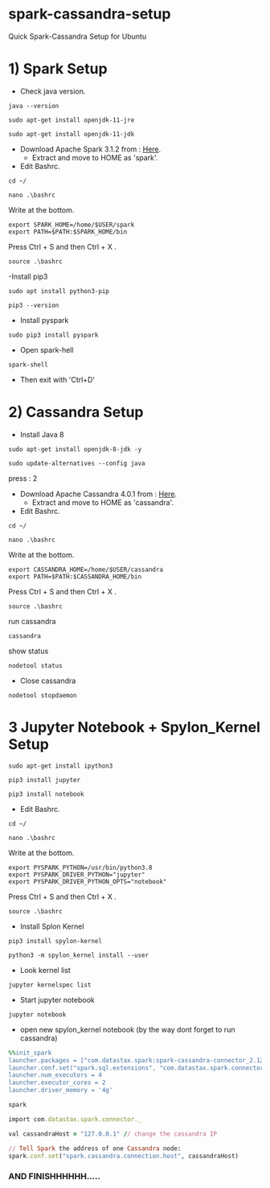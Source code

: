 # spark-cassandra-setup
Quick Spark-Cassandra Setup for Ubuntu

# 1) Spark Setup

- Check java version.
```` 
java --version
````
```` 
sudo apt-get install openjdk-11-jre
````
```` 
sudo apt-get install openjdk-11-jdk
````
- Download Apache Spark 3.1.2 from :  [Here](https://www.apache.org/dyn/closer.lua/spark/spark-3.1.2/spark-3.1.2-bin-hadoop3.2.tgz).
  - Extract and move to HOME as 'spark'.
- Edit Bashrc.
```` 
cd ~/
````
```` 
nano .\bashrc
````
Write at the bottom.
```` 
export SPARK_HOME=/home/$USER/spark
export PATH=$PATH:$SPARK_HOME/bin
````
Press Ctrl + S and then Ctrl + X .
```` 
source .\bashrc
````

-Install pip3
```` 
sudo apt install python3-pip
````
```` 
pip3 --version
````
- Install pyspark
```` 
sudo pip3 install pyspark
````
- Open spark-hell
```` 
spark-shell
````
- Then exit with 'Ctrl+D'
# 2) Cassandra Setup
- Install Java 8
```` 
sudo apt-get install openjdk-8-jdk -y
````
```` 
sudo update-alternatives --config java
````
press : 2
- Download Apache Cassandra 4.0.1 from :  [Here](https://www.apache.org/dyn/closer.lua/cassandra/4.0.1/apache-cassandra-4.0.1-bin.tar.gz).
  - Extract and move to HOME as 'cassandra'.
- Edit Bashrc.
```` 
cd ~/
````
```` 
nano .\bashrc
````
Write at the bottom.
```` 
export CASSANDRA_HOME=/home/$USER/cassandra
export PATH=$PATH:$CASSANDRA_HOME/bin
````
Press Ctrl + S and then Ctrl + X .
```` 
source .\bashrc
````
run cassandra
```` 
cassandra
````
show status
```` 
nodetool status
````
- Close cassandra
```` 
nodetool stopdaemon
````

# 3 Jupyter Notebook + Spylon_Kernel Setup
```` 
sudo apt-get install ipython3
````
```` 
pip3 install jupyter
````
```` 
pip3 install notebook
````
- Edit Bashrc.
```` 
cd ~/
````
```` 
nano .\bashrc
````
Write at the bottom.
```` 
export PYSPARK_PYTHON=/usr/bin/python3.8
export PYSPARK_DRIVER_PYTHON="jupyter"
export PYSPARK_DRIVER_PYTHON_OPTS="notebook"
````
Press Ctrl + S and then Ctrl + X .
```` 
source .\bashrc
````
- Install Splon Kernel
```` 
pip3 install spylon-kernel
````
```` 
python3 -m spylon_kernel install --user
````
- Look kernel list
```` 
jupyter kernelspec list
````
- Start jupyter notebook 
```` 
jupyter notebook
````
- open new spylon_kernel notebook (by the way dont forget to run cassandra)
```ruby
%%init_spark
launcher.packages = ["com.datastax.spark:spark-cassandra-connector_2.12:3.1.0"]
launcher.conf.set("spark.sql.extensions", "com.datastax.spark.connector.CassandraSparkExtensions")
launcher.num_executors = 4
launcher.executor_cores = 2
launcher.driver_memory = '4g'
```
```ruby
spark
```
```ruby
import com.datastax.spark.connector._
```
```ruby
val cassandraHost = "127.0.0.1" // change the cassandra IP
```
```ruby
// Tell Spark the address of one Cassandra node:
spark.conf.set("spark.cassandra.connection.host", cassandraHost)
```

### AND FINISHHHHHH.....
